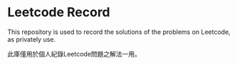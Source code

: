 # Leetcode Record
This repository is used to record the solutions of the problems on Leetcode, as privately use.

此庫僅用於個人紀錄Leetcode問題之解法一用。
